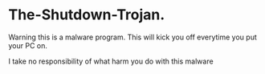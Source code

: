 # The-Shutdown-Trojan.
Warning this is a malware program. This will kick you off everytime you put your PC on. 

I take no responsibility of what harm you do with this malware
